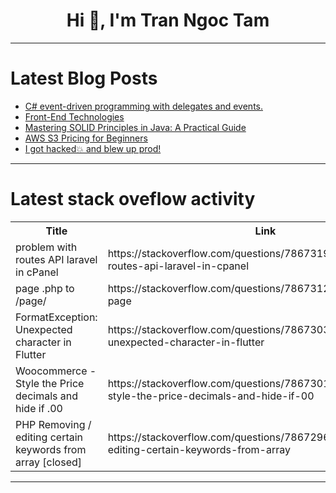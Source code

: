 <h1 align="center">Hi 👋, I'm Tran Ngoc Tam</h1>

---

# Latest Blog Posts 
<!-- BLOG-POST-LIST:START -->
- [C# event-driven programming with delegates and events.](https://dev.to/emanuelgustafzon/c-event-driven-programming-with-delegates-and-events-47lh)
- [Front-End Technologies](https://dev.to/pothuganti_arun_920006d12/front-end-technologies-58jn)
- [Mastering SOLID Principles in Java: A Practical Guide](https://dev.to/adaumircosta/mastering-solid-principles-in-java-a-practical-guide-10kb)
- [AWS S3 Pricing for Beginners](https://dev.to/sh20raj/aws-s3-pricing-for-beginners-3fc2)
- [I got hacked💥 and blew up prod!](https://dev.to/kwnaidoo/i-got-hacked-and-blew-up-prod-43a3)
<!-- BLOG-POST-LIST:END -->

---

# Latest stack oveflow activity
<table>
  <tr><th>Title</th><th>Link</th></tr>
  <!-- STACKOVERFLOW:START --><tr><td>problem with routes API laravel in cPanel</td><td>https://stackoverflow.com/questions/78673191/problem-with-routes-api-laravel-in-cpanel</td></tr><tr><td>page .php to /page/</td><td>https://stackoverflow.com/questions/78673123/page-php-to-page</td></tr><tr><td>FormatException: Unexpected character in Flutter</td><td>https://stackoverflow.com/questions/78673038/formatexception-unexpected-character-in-flutter</td></tr><tr><td>Woocommerce - Style the Price decimals and hide if .00</td><td>https://stackoverflow.com/questions/78673011/woocommerce-style-the-price-decimals-and-hide-if-00</td></tr><tr><td>PHP Removing / editing certain keywords from array [closed]</td><td>https://stackoverflow.com/questions/78672964/php-removing-editing-certain-keywords-from-array</td></tr><!-- STACKOVERFLOW:END -->
</table>

---


